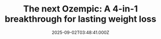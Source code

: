 ---
title: "The next Ozempic: A 4-in-1 breakthrough for lasting weight loss"
date: 2025-09-02T03:48:41.000Z
category: Health
externalLink: "https://www.sciencedaily.com/releases/2025/09/250901104645.htm"
image: ""
excerpt: "Scientists are racing to improve weight loss treatments beyond drugs like Ozempic and Wegovy, which are effective but plagued by nausea, bone loss, and weight regain. Tufts University chemists have created a new multi-target compound that goes beyond the usual GLP-1, GIP, and glucagon approaches by adding a fourth hormone, PYY. This “quadruple-action” design aims to deliver weight loss results…"
---